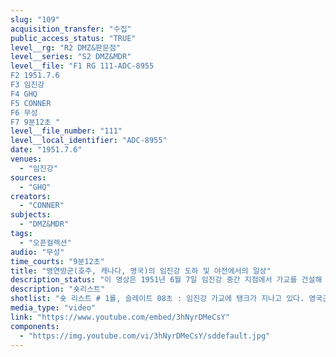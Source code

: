 ```yaml
---
slug: "109"
acquisition_transfer: "수집"
public_access_status: "TRUE"
level__rg: "R2 DMZ&판문점"
level__series: "S2 DMZ&MDR"
level__file: "F1 RG 111-ADC-8955
F2 1951.7.6
F3 임진강 
F4 GHQ
F5 CONNER
F6 무성 
F7 9분12초 "
level__file_number: "111"
level__local_identifier: "ADC-8955"
date: "1951.7.6"
venues: 
  - "임진강"
sources: 
  - "GHQ"
creators: 
  - "CONNER"
subjects: 
  - "DMZ&MDR"
tags: 
  - "오픈컬렉션"
audio: "무성"
time_courts: "9분12초"
title: "영연방군(호주, 캐나다, 영국)의 임진강 도하 및 야전에서의 일상"
description_status: "이 영상은 1951년 6월 7일 임진강 중간 지점에서 가교를 건설해 이동하는 장면이다. 영연방군은 영국군, 호주, 캐나다, 호주, 일부 인도 의료부대를 포함하고 있었다. 이 1영연방사단은 적성면 감악산 외에도 임진강 적성면 두지리와 주월리 일대에서 작전을 펼쳤다. 영상에 나오는 임진강 가교는 정확하게 어느 곳인지 알 수 없다. 촬영은 연합군최고사령부 예하 통신중대이지만 정확한 부대는 알 수 없다. 하지만 코네리는 연합군최고사령부 24군단 123통신사진중대에서 활동했다. "
description: "숏리스트"
shotlist: "숏 리스트 # 1롤, 슬레이트 08초 : 임진강 가교에 탱크가 지나고 있다. 영국군과 호주, 캐나다군이 지프차를 타고 가교를 건너고 있다. # 2롤, 슬레이트 1분08초 :  임진강 가교 위로 탱크가 지나고 있다. (8분07초) 영연방군이 임진강에서 보트를 이용해 강을 건너고 있다. "
media_type: "video"
link: "https://www.youtube.com/embed/3hNyrDMeCsY"
components: 
  - "https://img.youtube.com/vi/3hNyrDMeCsY/sddefault.jpg"
---
```

